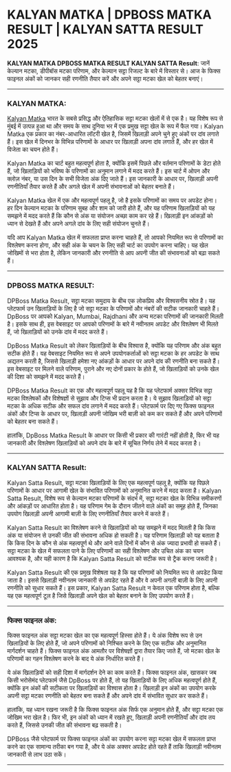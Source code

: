 # KALYAN MATKA | DPBOSS MATKA RESULT | KALYAN SATTA RESULT 2025

**KALYAN MATKA DPBOSS MATKA RESULT KALYAN SATTA Result**: जानें केल्यान मटका, डीपीबॉस मटका परिणाम, और केल्यान सट्टा रिजल्ट के बारे में विस्तार से। आज के फिक्स फाइनल अंकों को जानकर सही रणनीति तैयार करें और अपने सट्टा मटका खेल को बेहतर बनाएं।

---

### KALYAN MATKA:
[Kalyan Matka](https://github.com/kalyan-chart-dpboss-satta-matka-result) भारत के सबसे प्रसिद्ध और ऐतिहासिक सट्टा मटका खेलों में से एक है। यह विशेष रूप से मुंबई में उत्पन्न हुआ था और समय के साथ दुनिया भर में एक प्रमुख सट्टा खेल के रूप में फैल गया। Kalyan Matka एक प्रकार का नंबर-आधारित लॉटरी खेल है, जिसमें खिलाड़ी अपने चुने हुए अंकों पर दांव लगाते हैं। इस खेल में दिनभर के विभिन्न परिणामों के आधार पर खिलाड़ी अपना दांव लगाते हैं, और हर खेल में विजेता का चयन होते हैं।

Kalyan Matka का चार्ट बहुत महत्वपूर्ण होता है, क्योंकि इसमें पिछले और वर्तमान परिणामों के डेटा होते हैं, जो खिलाड़ियों को भविष्य के परिणामों का अनुमान लगाने में मदद करते हैं। इस चार्ट में ओपन और क्लोज़ नंबर, या उस दिन के सभी विजेता अंक दिए जाते हैं। इस जानकारी के आधार पर, खिलाड़ी अपनी रणनीतियाँ तैयार करते हैं और अगले खेल में अपनी संभावनाओं को बेहतर बनाते हैं। 

Kalyan Matka खेल में एक और महत्वपूर्ण पहलू है, जो है इसके परिणामों का समय पर अपडेट होना। हर दिन केल्यान मटका के परिणाम सुबह और शाम को जारी होते हैं, और यह परिणाम खिलाड़ियों को यह समझने में मदद करते हैं कि कौन से अंक या संयोजन अच्छा काम कर रहे हैं। खिलाड़ी इन आंकड़ों को ध्यान से देखते हैं और अपने अगले दांव के लिए सही संयोजन चुनते हैं।

यदि आप Kalyan Matka खेल में सफलता प्राप्त करना चाहते हैं, तो आपको नियमित रूप से परिणामों का विश्लेषण करना होगा, और सही अंक के चयन के लिए सही चार्ट का उपयोग करना चाहिए। यह खेल जोखिमों से भरा होता है, लेकिन जानकारी और रणनीति से आप अपनी जीत की संभावनाओं को बढ़ा सकते हैं।

---

### DPBOSS MATKA RESULT:
DPBoss Matka Result, सट्टा मटका समुदाय के बीच एक लोकप्रिय और विश्वसनीय स्रोत है। यह प्लेटफार्म उन खिलाड़ियों के लिए है जो सट्टा मटका के परिणामों और नंबरों की सटीक जानकारी चाहते हैं। DpBoss पर आपको Kalyan, Mumbai, Rajdhani और अन्य मटका परिणामों की जानकारी मिलती है। इसके साथ ही, इस वेबसाइट पर आपको परिणामों के बारे में नवीनतम अपडेट और विश्लेषण भी मिलते हैं, जो खिलाड़ियों को उनके दांव में मदद करते हैं।

DpBoss Matka Result को लेकर खिलाड़ियों के बीच विश्वास है, क्योंकि यह परिणाम और अंक बहुत सटीक होते हैं। यह वेबसाइट नियमित रूप से अपने उपयोगकर्ताओं को सट्टा मटका के हर अपडेट के साथ अद्यतन करती है, जिससे खिलाड़ी हमेशा नए आंकड़ों के आधार पर अपने दांव की रणनीति बना सकते हैं। इस वेबसाइट पर मिलने वाले परिणाम, पुराने और नए दोनों प्रकार के होते हैं, जो खिलाड़ियों को उनके खेल की दिशा को समझने में मदद करते हैं। 

DPBoss Matka Result का एक और महत्वपूर्ण पहलू यह है कि यह प्लेटफार्म अक्सर विभिन्न सट्टा मटका विश्लेषकों और विशेषज्ञों से सुझाव और टिप्स भी प्रदान करता है। ये सुझाव खिलाड़ियों को सट्टा मटका के अधिक सटीक और सफल दांव लगाने में मदद करते हैं। प्लेटफार्म पर दिए गए फिक्स फाइनल अंकों और टिप्स के आधार पर, खिलाड़ी अपनी जोखिम भरी बाज़ी को कम कर सकते हैं और अपने परिणामों को बेहतर बना सकते हैं। 

हालांकि, DpBoss Matka Result के आधार पर किसी भी प्रकार की गारंटी नहीं होती है, फिर भी यह जानकारी और विश्लेषण खिलाड़ियों को अपने दांव के बारे में सूचित निर्णय लेने में मदद करता है। 

---

### KALYAN SATTA Result:
Kalyan Satta Result, सट्टा मटका खिलाड़ियों के लिए एक महत्वपूर्ण पहलू है, क्योंकि यह पिछले परिणामों के आधार पर आगामी खेल के संभावित परिणामों को अनुमानित करने में मदद करता है। Kalyan Satta Result, विशेष रूप से केल्यान मटका परिणामों के संदर्भ में, सट्टा मटका खेल के विभिन्न समीकरणों और आंकड़ों पर आधारित होता है। यह परिणाम गेम के दौरान जीतने वाले अंकों का समूह होते हैं, जिनका उपयोग खिलाड़ी अपनी आगामी बाज़ी के लिए रणनीतियाँ तैयार करने में करते हैं।

Kalyan Satta Result का विश्लेषण करने से खिलाड़ियों को यह समझने में मदद मिलती है कि किस अंक या संयोजन से उनकी जीत की संभावना अधिक हो सकती है। यह परिणाम खिलाड़ी को यह बताता है कि किस दिन के कौन से अंक महत्वपूर्ण थे और आने वाले दिनों में कौन से अंक ज्यादा प्रभावी हो सकते हैं। सट्टा मटका के खेल में सफलता पाने के लिए परिणामों का सही विश्लेषण और उचित अंक का चयन आवश्यक है, और यही कारण है कि Kalyan Satta Result को सटीक रूप से ट्रैक करना जरूरी है।

Kalyan Satta Result की एक प्रमुख विशेषता यह है कि यह परिणामों को नियमित रूप से अपडेट किया जाता है। इससे खिलाड़ी नवीनतम जानकारी से अपडेट रहते हैं और वे अपनी अगली बाज़ी के लिए अपनी रणनीति को सुधार सकते हैं। इस प्रकार, Kalyan Satta Result न केवल एक परिणाम होता है, बल्कि यह एक महत्वपूर्ण टूल है जिसे खिलाड़ी अपने खेल को बेहतर बनाने के लिए उपयोग करते हैं।

---

### फिक्स फाइनल अंक:
फिक्स फाइनल अंक सट्टा मटका खेल का एक महत्वपूर्ण हिस्सा होते हैं। ये अंक विशेष रूप से उन खिलाड़ियों के लिए होते हैं, जो अपने परिणामों को निश्चित करने के लिए एक सटीक और अनुमानित मार्गदर्शन चाहते हैं। फिक्स फाइनल अंक आमतौर पर विशेषज्ञों द्वारा तैयार किए जाते हैं, जो मटका खेल के परिणामों का गहन विश्लेषण करने के बाद ये अंक निर्धारित करते हैं। 

ये अंक खिलाड़ियों को सही दिशा में मार्गदर्शन देने का काम करते हैं। फिक्स फाइनल अंक, खासकर जब किसी भरोसेमंद प्लेटफार्म जैसे DpBoss पर होते हैं, तो यह खिलाड़ियों के लिए अधिक महत्वपूर्ण होते हैं, क्योंकि इन अंकों की सटीकता पर खिलाड़ियों का विश्वास होता है। खिलाड़ी इन अंकों का उपयोग करके अपनी सट्टा मटका रणनीति को बेहतर बना सकते हैं और अपने दांव में संभावित सुधार कर सकते हैं।

हालांकि, यह ध्यान रखना जरूरी है कि फिक्स फाइनल अंक सिर्फ एक अनुमान होते हैं, और सट्टा मटका एक जोखिम भरा खेल है। फिर भी, इन अंकों को ध्यान में रखते हुए, खिलाड़ी अपनी रणनीतियाँ और दांव तय करते हैं, जिससे उनकी जीत की संभावना बढ़ सकती है। 

DPBoss जैसे प्लेटफार्म पर फिक्स फाइनल अंकों का उपयोग करना सट्टा मटका खेल में सफलता प्राप्त करने का एक सामान्य तरीका बन गया है, और ये अंक अक्सर अपडेट होते रहते हैं ताकि खिलाड़ी नवीनतम जानकारी से लाभ उठा सकें। 

---
